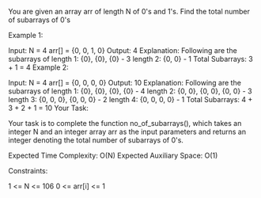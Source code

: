 You are given an array arr  of length N of 0's and 1's. Find the total number of subarrays of 0's

Example 1:

Input:
N = 4
arr[] = {0, 0, 1, 0}
Output:
4
Explanation:
Following are the subarrays of
length 1: {0}, {0}, {0} - 3
length 2: {0, 0} - 1
Total Subarrays: 3 + 1 = 4
Example 2:

Input:
N = 4
arr[] = {0, 0, 0, 0}
Output:
10
Explanation:
Following are the subarrays of
length 1: {0}, {0}, {0}, {0} - 4
length 2: {0, 0}, {0, 0}, {0, 0} - 3
length 3: {0, 0, 0}, {0, 0, 0} - 2
length 4: {0, 0, 0, 0} - 1
Total Subarrays: 4 + 3 + 2 + 1 = 10
Your Task:

Your task is to complete the function no_of_subarrays(), which takes an integer N and an integer array arr as the input parameters and returns an integer denoting the total number of subarrays of 0's.

Expected Time Complexity: O(N)
Expected Auxiliary Space: O(1)

Constraints:

1 <= N <= 106
0 <= arr[i] <= 1
